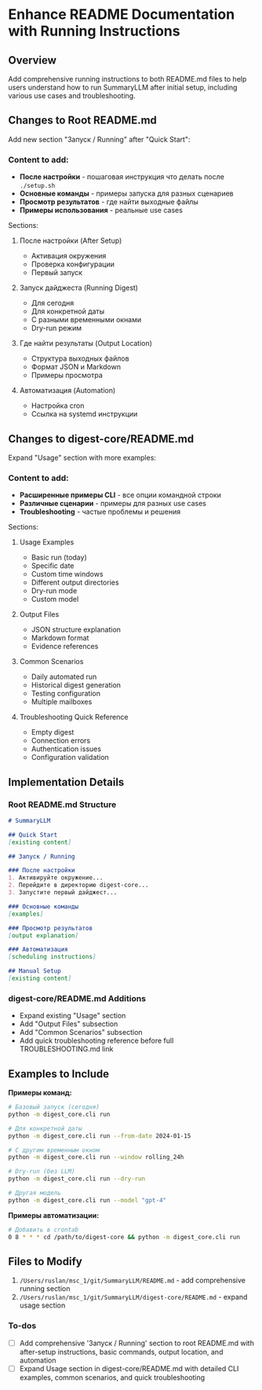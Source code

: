 <!-- fb392341-125d-4e1f-a2f5-e386e097eecb 1c1e959f-6a6f-41b7-be5e-a0a30e823e77 -->
# Enhance README Documentation with Running Instructions

## Overview

Add comprehensive running instructions to both README.md files to help users understand how to run SummaryLLM after initial setup, including various use cases and troubleshooting.

## Changes to Root README.md

Add new section "Запуск / Running" after "Quick Start":

### Content to add:

- **После настройки** - пошаговая инструкция что делать после `./setup.sh`
- **Основные команды** - примеры запуска для разных сценариев
- **Просмотр результатов** - где найти выходные файлы
- **Примеры использования** - реальные use cases

Sections:

1. После настройки (After Setup)

   - Активация окружения
   - Проверка конфигурации
   - Первый запуск

2. Запуск дайджеста (Running Digest)

   - Для сегодня
   - Для конкретной даты
   - С разными временными окнами
   - Dry-run режим

3. Где найти результаты (Output Location)

   - Структура выходных файлов
   - Формат JSON и Markdown
   - Примеры просмотра

4. Автоматизация (Automation)

   - Настройка cron
   - Ссылка на systemd инструкции

## Changes to digest-core/README.md

Expand "Usage" section with more examples:

### Content to add:

- **Расширенные примеры CLI** - все опции командной строки
- **Различные сценарии** - примеры для разных use cases
- **Troubleshooting** - частые проблемы и решения

Sections:

1. Usage Examples

   - Basic run (today)
   - Specific date
   - Custom time windows
   - Different output directories
   - Dry-run mode
   - Custom model

2. Output Files

   - JSON structure explanation
   - Markdown format
   - Evidence references

3. Common Scenarios

   - Daily automated run
   - Historical digest generation
   - Testing configuration
   - Multiple mailboxes

4. Troubleshooting Quick Reference

   - Empty digest
   - Connection errors
   - Authentication issues
   - Configuration validation

## Implementation Details

### Root README.md Structure

```markdown
# SummaryLLM

## Quick Start
[existing content]

## Запуск / Running

### После настройки
1. Активируйте окружение...
2. Перейдите в директорию digest-core...
3. Запустите первый дайджест...

### Основные команды
[examples]

### Просмотр результатов
[output explanation]

### Автоматизация
[scheduling instructions]

## Manual Setup
[existing content]
```

### digest-core/README.md Additions

- Expand existing "Usage" section
- Add "Output Files" subsection
- Add "Common Scenarios" subsection
- Add quick troubleshooting reference before full TROUBLESHOOTING.md link

## Examples to Include

**Примеры команд:**

```bash
# Базовый запуск (сегодня)
python -m digest_core.cli run

# Для конкретной даты
python -m digest_core.cli run --from-date 2024-01-15

# С другим временным окном
python -m digest_core.cli run --window rolling_24h

# Dry-run (без LLM)
python -m digest_core.cli run --dry-run

# Другая модель
python -m digest_core.cli run --model "gpt-4"
```

**Примеры автоматизации:**

```bash
# Добавить в crontab
0 8 * * * cd /path/to/digest-core && python -m digest_core.cli run
```

## Files to Modify

1. `/Users/ruslan/msc_1/git/SummaryLLM/README.md` - add comprehensive running section
2. `/Users/ruslan/msc_1/git/SummaryLLM/digest-core/README.md` - expand usage section

### To-dos

- [ ] Add comprehensive 'Запуск / Running' section to root README.md with after-setup instructions, basic commands, output location, and automation
- [ ] Expand Usage section in digest-core/README.md with detailed CLI examples, common scenarios, and quick troubleshooting